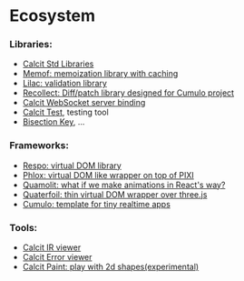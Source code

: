 # Ecosystem

### Libraries:

- [Calcit Std Libraries](https://github.com/calcit-lang/calcit.std)
- [Memof: memoization library with caching](https://github.com/calcit-lang/memof)
- [Lilac: validation library](https://github.com/calcit-lang/lilac)
- [Recollect: Diff/patch library designed for Cumulo project](https://github.com/calcit-lang/recollect)
- [Calcit WebSocket server binding](https://github.com/calcit-lang/calcit-wss)
- [Calcit Test](https://github.com/calcit-lang/calcit-test), testing tool
- [Bisection Key](https://github.com/calcit-lang/bisection-key), ...

### Frameworks:

- [Respo: virtual DOM library](https://github.com/Respo/respo.calcit)
- [Phlox: virtual DOM like wrapper on top of PIXI](https://github.com/Quamolit/phlox.calcit)
- [Quamolit: what if we make animations in React's way?](https://github.com/Quamolit/quamolit.calcit)
- [Quaterfoil: thin virtual DOM wrapper over three.js](https://github.com/Quamolit/quatrefoil.calcit)
- [Cumulo: template for tiny realtime apps](https://github.com/Cumulo/cumulo-workflow.calcit)

### Tools:

- [Calcit IR viewer](https://github.com/calcit-lang/calcit-ir-viewer)
- [Calcit Error viewer](https://github.com/calcit-lang/calcit-error-viewer)
- [Calcit Paint: play with 2d shapes(experimental)](https://github.com/calcit-lang/calcit-paint)
